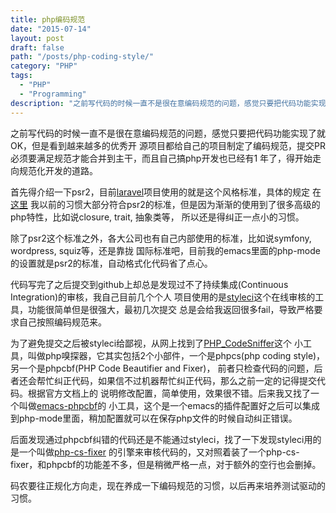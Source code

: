 ```yaml
---
title: php编码规范
date: "2015-07-14"
layout: post
draft: false
path: "/posts/php-coding-style/"
category: "PHP"
tags:
  - "PHP"
  - "Programming"
description: "之前写代码的时候一直不是很在意编码规范的问题，感觉只要把代码功能实现了就OK，但是看到越来越多的优秀开源项目都给自己的项目制定了编码规范，提交PR必须要满足规范才能合并到主干，而且自己搞php开发也已经有1年了，得开始走向规范化开发的道路..."
---
```


之前写代码的时候一直不是很在意编码规范的问题，感觉只要把代码功能实现了就OK，但是看到越来越多的优秀开
源项目都给自己的项目制定了编码规范，提交PR必须要满足规范才能合并到主干，而且自己搞php开发也已经有1
年了，得开始走向规范化开发的道路。

首先得介绍一下psr2，目前[laravel](http://laravel.com/)项目使用的就是这个风格标准，具体的规定
在[这里](https://github.com/php-fig/fig-standards/blob/master/accepted/PSR-2-coding-style-guide.md)
我以前的习惯大部分符合psr2的标准，但是因为渐渐的使用到了很多高级的php特性，比如说closure, trait, 抽象类等，
所以还是得纠正一点小的习惯。

除了psr2这个标准之外，各大公司也有自己内部使用的标准，比如说symfony, wordpress, squiz等，还是靠拢
国际标准吧，目前我的emacs里面的php-mode的设置就是psr2的标准，自动格式化代码省了点心。

代码写完了之后提交到github上却总是发现过不了持续集成(Continuous Integration)的审核，我自己目前几个个人
项目使用的是[styleci](https://styleci.io/)这个在线审核的工具，功能很简单但是很强大，最初几次提交
总是会给我返回很多fail，导致严格要求自己按照编码规范来。

为了避免提交之后被styleci给鄙视，从网上找到了[PHP_CodeSniffer](https://github.com/squizlabs/PHP_CodeSniffer)这个
小工具，叫做php嗅探器，它其实包括2个小部件，一个是phpcs(php coding style)，另一个是phpcbf(PHP Code Beautifier and Fixer)，
前者只检查代码的问题，后者还会帮忙纠正代码，如果信不过机器帮忙纠正代码，那么之前一定的记得提交代码。根据官方文档上的
说明修改配置，简单使用，效果很不错。后来我又找了一个叫做[emacs-phpcbf](https://github.com/nishimaki10/emacs-phpcbf)的
小工具，这个是一个emacs的插件配置好之后可以集成到php-mode里面，稍加配置就可以在保存php文件的时候自动纠正错误。

后面发现通过phpcbf纠错的代码还是不能通过styleci，找了一下发现styleci用的是一个叫做[php-cs-fixer](https://github.com/FriendsOfPHP/PHP-CS-Fixer)
的引擎来审核代码的，又对照着装了一个php-cs-fixer，和phpcbf的功能差不多，但是稍微严格一点，对于额外的空行也会删掉。

码农要往正规化方向走，现在养成一下编码规范的习惯，以后再来培养测试驱动的习惯。
